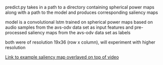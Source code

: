 predict.py takes in a path to a directory containing spherical power maps along with a path to the model and produces corresponding saliency maps

model is a convolutional lstm trained on spherical power maps based on audio samples from the avs-odv data set as input features and pre-processed saliency maps from the avs-odv data set as labels

both were of resolution 19x36 (row x column), will experiment with higher resolution

[Link to example saliency map overlayed on top of video](https://drive.google.com/file/d/1zmIw1xIDSh_NetpsKjB6dpbEpbTtTRdb/view?usp=sharing)
